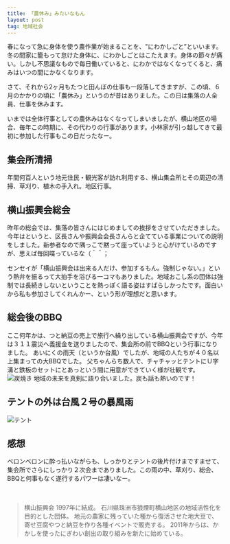 ```yaml
---
title: 「農休み」みたいなもん
layout: post
tag: 地域社会
---
```

春になって急に身体を使う農作業が始まることを、"にわかしごと”といいます。冬の間家に籠もって怠けた身体に、にわかしごとはこたえます。身体の節々が痛い。しかし不思議なもので毎日働いていると、にわかではなくなってくると、痛みはいつの間にかなくなります。

さて、それから2ヶ月もたつと田んぼの仕事も一段落してきますが、この頃、６月のかかりの頃に「農休み」というのが昔はありました。この日は集落の人全員、仕事を休みます。

いまでは全体行事としての農休みはなくなってしまいましたが、横山地区の場合、毎年この時期に、その代わりの行事があります。小林家が引っ越してきて最初に参加した行事もこの日だったなー。


## 集会所清掃
年間何百人という地元住民・観光客が訪れ利用する、横山集会所とその周辺の清掃、草刈り、植木の手入れ。地区行事。


## 横山振興会総会
昨年の総会では、集落の皆さんにはじめましての挨拶をさせていただきました。今年はというと、区長さんや振興会会長さんらと企てている事業についての説明をしました。新参者なので隅っこで黙って座っていようと心がけているのですが、思えば毎回喋っているな（＾＾；

センセイが「横山振興会は出来る人だけ、参加するもん。強制じゃない。」という熱弁を振るって大拍手を浴びる一コマもありました。地域おこし系の団体は強制では長続きしないということを熱っぽく語る姿はすばらしかったです。面白いから私も参加さしてくれんかー、という形が理想だと思います。


## 総会後のBBQ
ここ何年かは、つと納豆の売上で旅行へ繰り出している横山振興会ですが、今年は３１１震災へ義援金を送りましたので、集会所の前でBBQという行事になりました。
あいにくの雨天（というか台風）でしたが、地域の人たちが４０名以上集まっての大BBQでした。
父ちゃんらち数人で、チャチャッとテントにＵ字溝と鉄板のセットにとあっという間に用意ができていく様が壮観です。
<img src="http://farm3.static.flickr.com/2758/5774394893_29dc21855c.jpg" name="炭焼き" title="炭焼き"/>
地域の未来を真剣に語り合いました。炭も話も熱いのです！


## テントの外は台風２号の暴風雨
<img src="http://farm4.static.flickr.com/3473/5774933610_1328f3d276.jpg" name="テント" title="テント"/>


## 感想
ベロンベロンに酔っ払いながらも、しっかりとテントの後片付けまですませて、集会所でさらにしっかり２次会までありました。この雨の中、草刈り、総会、BBQと何事もなく遂行するパワーは凄いなー。

　
　
　
> 横山振興会
> 1997年に結成。
> 石川県珠洲市狼煙町横山地区の地域活性化を目的とした団体。
> 地元の農家に残っていた種から復活させた地大豆で、寄せ豆腐やつと納豆を作り各種イベントで販売する。
> 2011年からは、かかしを使ったにぎわい創出の取り組みを新たに始めている。



　
